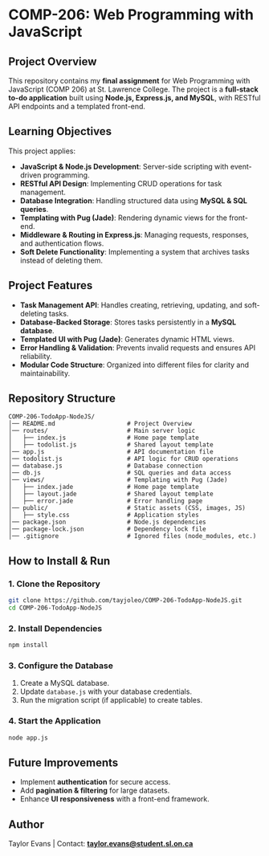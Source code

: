 # COMP-206: Web Programming with JavaScript

## Project Overview
This repository contains my **final assignment** for Web Programming with JavaScript (COMP 206) at St. Lawrence College. The project is a **full-stack to-do application** built using **Node.js, Express.js, and MySQL**, with RESTful API endpoints and a templated front-end.

## Learning Objectives
This project applies:
- **JavaScript & Node.js Development**: Server-side scripting with event-driven programming.
- **RESTful API Design**: Implementing CRUD operations for task management.
- **Database Integration**: Handling structured data using **MySQL & SQL queries**.
- **Templating with Pug (Jade)**: Rendering dynamic views for the front-end.
- **Middleware & Routing in Express.js**: Managing requests, responses, and authentication flows.
- **Soft Delete Functionality**: Implementing a system that archives tasks instead of deleting them.

## Project Features
- **Task Management API**: Handles creating, retrieving, updating, and soft-deleting tasks.
- **Database-Backed Storage**: Stores tasks persistently in a **MySQL database**.
- **Templated UI with Pug (Jade)**: Generates dynamic HTML views.
- **Error Handling & Validation**: Prevents invalid requests and ensures API reliability.
- **Modular Code Structure**: Organized into different files for clarity and maintainability.

## Repository Structure
```
COMP-206-TodoApp-NodeJS/
│── README.md                    # Project Overview
│── routes/                      # Main server logic
│   ├── index.js                 # Home page template
│   ├── todolist.js              # Shared layout template
│── app.js                       # API documentation file
│── todolist.js                  # API logic for CRUD operations
│── database.js                  # Database connection
│── db.js                        # SQL queries and data access
│── views/                       # Templating with Pug (Jade)
│   ├── index.jade               # Home page template
│   ├── layout.jade              # Shared layout template
│   ├── error.jade               # Error handling page
│── public/                      # Static assets (CSS, images, JS)
│   ├── style.css                # Application styles
│── package.json                 # Node.js dependencies
│── package-lock.json            # Dependency lock file
│── .gitignore                   # Ignored files (node_modules, etc.)
```

## How to Install & Run
### **1. Clone the Repository**
```bash
git clone https://github.com/tayjoleo/COMP-206-TodoApp-NodeJS.git
cd COMP-206-TodoApp-NodeJS
```

### **2. Install Dependencies**
```bash
npm install
```

### **3. Configure the Database**
1. Create a MySQL database.
2. Update `database.js` with your database credentials.
3. Run the migration script (if applicable) to create tables.

### **4. Start the Application**
```bash
node app.js
```

## Future Improvements
- Implement **authentication** for secure access.
- Add **pagination & filtering** for large datasets.
- Enhance **UI responsiveness** with a front-end framework.

## Author
Taylor Evans | Contact: **taylor.evans@student.sl.on.ca**
